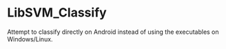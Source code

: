 # LibSVM_Classify
Attempt to classify directly on Android instead of using the executables on Windows/Linux.
